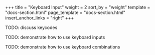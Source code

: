 +++
title = "Keyboard Input"
weight = 2
sort_by = "weight"
template = "docs-section.html"
page_template = "docs-section.html"
insert_anchor_links = "right"
+++

TODO: discuss keycodes

TODO: demonstrate how to use keyboard inputs

TODO: demonstrate how to use keyboard combinations
